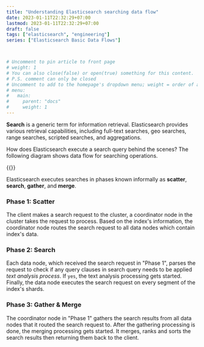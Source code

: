 ```yaml
---
title: "Understanding Elasticsearch searching data flow"
date: 2023-01-11T22:32:29+07:00
lastmod: 2023-01-11T22:32:29+07:00
draft: false
tags: ["elasticsearch", "engineering"]
series: ["Elasticsearch Basic Data Flows"]



# Uncomment to pin article to front page
# weight: 1
# You can also close(false) or open(true) something for this content.
# P.S. comment can only be closed
# Uncomment to add to the homepage's dropdown menu; weight = order of article
# menu:
#   main:
#     parent: "docs"
#     weight: 1
---
```


**Search** is a generic term for information retrieval. Elasticsearch provides various retrieval capabilities, including 
full-text searches, geo searches, range searches, scripted searches, and aggregations.

How does Elasticsearch execute a search query behind the scenes? The following diagram shows data flow for searching
operations.

{{<imgcap title="Elasticsearch Searching Data Flow" src="/images/posts/es-searching-data-flow.png">}}

<!--more-->

Elasticsearch executes searches in phases known informally as **scatter**, **search**, **gather**, and **merge**.

### Phase 1: Scatter
The client makes a search request to the cluster, a coordinator node in the cluster takes the request to 
process. Based on the index's information, the coordinator node routes the search request to all data nodes
which contain index's data.

### Phase 2: Search
Each data node, which received the search request in "Phase 1", parses the request to check if any query clauses in 
search query needs to be applied *text analysis process*. If `yes`, the text analysis processing gets started. Finally, the data node
executes the search request on every segment of the index's shards.

### Phase 3: Gather & Merge
The coordinator node in "Phase 1" gathers the search results from all data nodes that it routed the search request to.
After the gathering processing is done, the merging processing gets started. It merges, ranks and sorts the search 
results then returning them back to the client.

